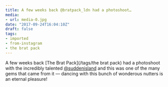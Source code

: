 ```yaml
---
title: A few weeks back @bratpack_ldn had a photoshoot…
media:
- url: media-0.jpg
date: "2017-09-24T16:04:10Z"
draft: false
tags:
- imported
- from-instagram
- the brat pack
---
```

A few weeks back [The Brat Pack](/tags/the brat pack) had a photoshoot with the incredibly talented [@suddenisland](https://instagram.com/suddenisland) and this was one of the many gems that came from it — dancing with this bunch of wonderous nutters is an eternal pleasure\!

